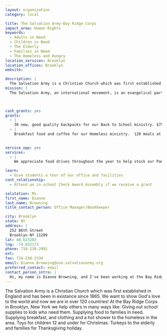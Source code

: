 ```yaml
---
layout: organization
category: local

title: The Salvation Army-Bay Ridge Corps
impact_area: Human Rights
keywords: 
  - Adults in Need
  - Children in Need
  - The Elderly
  - Families in Need
  - The Homeless and Hungry
location_services: Brooklyn
location_offices: Brooklyn
website: 

description: |
  The Salvation Army is a Christian Church which was first established in England and has been in existance since 1865.  We want to show God's love to the world and now we are in over 120 countries!  At the Bay Ridge Corps in Brooklyn, New York we help others in many ways like: Giving out school supplies to kids who need them.  Supplying food to families in need. Supplying breakfast, and clothing and a hot shower to the homeless in the area.  Toys for children 12 and under for Christmas.  Turkeys to the elderly and families for Thanksgiving holiday.   
mission: |
  The Salvation Army, an international movement, is an evangelical part of the universal Christian Church. Its message is based on the Bible. Its ministry is motivated by the love of God. Its mission is to preach the gospel of Jesus Christ and to meet human needs in His name without discrimination.

  

cash_grants: yes
grants: 
  - |
    30 new, good quality backpacks for our Back to School ministry. $750.00
  - |
    Breakfast food and coffee for our Homeless ministry.  120 meals at $2.50 = $300.00

     
service_opp: yes
services: 
  - |
    We appreciate food drives throughout the year to help stock our Pantry shelves.

learn: 
  - Give students a tour of our office and facilities
cont_relationship: 
  - Attend an in-school Check Award Assembly if we receive a grant

salutation: Ms.
first_name: Dianne 
last_name: Browning
title_contact_person: Office Manager/Bookkeeper

city: Brooklyn
state: NY
address: |
  252 86th Street  
  Brooklyn NY 11209
lat: 40.623283
lng: -74.032173
phone: 718-238-2991
ext: 
fax: 718-238-2334
email: Dianne.Browning@use.salvationarmy.org
preferred_contact: email
contact_person_intro: |
  Hi, my name is Dianne Browning, and I've been working at the Bay Ridge Corps for over 14 years.  Poor people living in the community, who need help, call us asking for assistance with food, school supplies, electric bills, clothing and holiday gifts.  
---
```

The Salvation Army is a Christian Church which was first established in England and has been in existance since 1865.  We want to show God's love to the world and now we are in over 120 countries!  At the Bay Ridge Corps in Brooklyn, New York we help others in many ways like: Giving out school supplies to kids who need them.  Supplying food to families in need. Supplying breakfast, and clothing and a hot shower to the homeless in the area.  Toys for children 12 and under for Christmas.  Turkeys to the elderly and families for Thanksgiving holiday.   